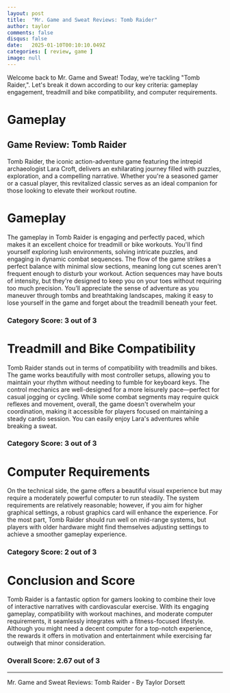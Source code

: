 ```yaml
---
layout: post
title:  "Mr. Game and Sweat Reviews: Tomb Raider"
author: taylor
comments: false
disqus: false
date:   2025-01-10T00:10:10.049Z
categories: [ review, game ]
image: null
---
```


Welcome back to Mr. Game and Sweat! Today, we’re tackling "Tomb Raider,". Let's break it down according to our key criteria: gameplay engagement, treadmill and bike compatibility, and computer requirements.

# Gameplay

## Game Review: Tomb Raider

Tomb Raider, the iconic action-adventure game featuring the intrepid archaeologist Lara Croft, delivers an exhilarating journey filled with puzzles, exploration, and a compelling narrative. Whether you're a seasoned gamer or a casual player, this revitalized classic serves as an ideal companion for those looking to elevate their workout routine.

# Gameplay

The gameplay in Tomb Raider is engaging and perfectly paced, which makes it an excellent choice for treadmill or bike workouts. You'll find yourself exploring lush environments, solving intricate puzzles, and engaging in dynamic combat sequences. The flow of the game strikes a perfect balance with minimal slow sections, meaning long cut scenes aren't frequent enough to disturb your workout. Action sequences may have bouts of intensity, but they're designed to keep you on your toes without requiring too much precision. You’ll appreciate the sense of adventure as you maneuver through tombs and breathtaking landscapes, making it easy to lose yourself in the game and forget about the treadmill beneath your feet.

### Category Score: 3 out of 3

# Treadmill and Bike Compatibility

Tomb Raider stands out in terms of compatibility with treadmills and bikes. The game works beautifully with most controller setups, allowing you to maintain your rhythm without needing to fumble for keyboard keys. The control mechanics are well-designed for a more leisurely pace—perfect for casual jogging or cycling. While some combat segments may require quick reflexes and movement, overall, the game doesn't overwhelm your coordination, making it accessible for players focused on maintaining a steady cardio session. You can easily enjoy Lara's adventures while breaking a sweat.

### Category Score: 3 out of 3

# Computer Requirements

On the technical side, the game offers a beautiful visual experience but may require a moderately powerful computer to run steadily. The system requirements are relatively reasonable; however, if you aim for higher graphical settings, a robust graphics card will enhance the experience. For the most part, Tomb Raider should run well on mid-range systems, but players with older hardware might find themselves adjusting settings to achieve a smoother gameplay experience.

### Category Score: 2 out of 3

# Conclusion and Score

Tomb Raider is a fantastic option for gamers looking to combine their love of interactive narratives with cardiovascular exercise. With its engaging gameplay, compatibility with workout machines, and moderate computer requirements, it seamlessly integrates with a fitness-focused lifestyle. Although you might need a decent computer for a top-notch experience, the rewards it offers in motivation and entertainment while exercising far outweigh that minor consideration. 

### Overall Score: 2.67 out of 3

---

Mr. Game and Sweat Reviews: Tomb Raider - By Taylor Dorsett
